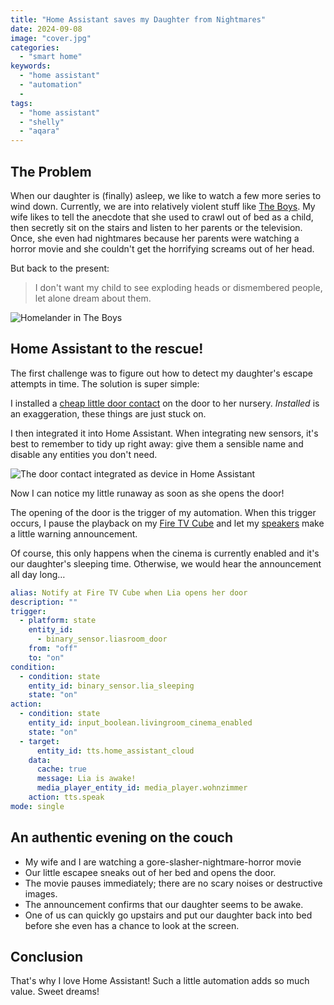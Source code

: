 ```yaml
---
title: "Home Assistant saves my Daughter from Nightmares"
date: 2024-09-08
image: "cover.jpg"
categories: 
  - "smart home"
keywords: 
  - "home assistant"
  - "automation"
  - 
tags: 
  - "home assistant"
  - "shelly"
  - "aqara"
---
```

## The Problem
When our daughter is (finally) asleep, we like to watch a few more series to wind down. Currently, we are into relatively violent stuff like [The Boys](https://amzn.to/3XyVo7U).
My wife likes to tell the anecdote that she used to crawl out of bed as a child, then secretly sit on the stairs and listen to her parents or the television. 
Once, she even had nightmares because her parents were watching a horror movie and she couldn't get the horrifying screams out of her head.

But back to the present:

> I don't want my child to see exploding heads or dismembered people, let alone dream about them. 

![Homelander in The Boys](/homelander.gif)

## Home Assistant to the rescue!
The first challenge was to figure out how to detect my daughter's escape attempts in time. The solution is super simple:

I installed a [cheap little door contact](https://amzn.to/3ZfLBF6) on the door to her nursery. *Installed* is an exaggeration, these things are just stuck on.

I then integrated it into Home Assistant. When integrating new sensors, it's best to remember to tidy up right away: give them a sensible name and disable any entities you don't need.

![The door contact integrated as device in Home Assistant](/doorsensor.jpg)

Now I can notice my little runaway as soon as she opens the door!

The opening of the door is the trigger of my automation. When this trigger occurs, I pause the playback on my [Fire TV Cube](https://amzn.to/47gcJ99) and let my [speakers](https://amzn.to/3Xeq657) make a little warning announcement. 

Of course, this only happens when the cinema is currently enabled and it's our daughter's sleeping time. Otherwise, we would hear the announcement all day long…

```yaml
alias: Notify at Fire TV Cube when Lia opens her door
description: ""
trigger:
  - platform: state
    entity_id:
      - binary_sensor.liasroom_door
    from: "off"
    to: "on"
condition:
  - condition: state
    entity_id: binary_sensor.lia_sleeping
    state: "on"
action:
  - condition: state
    entity_id: input_boolean.livingroom_cinema_enabled
    state: "on"
  - target:
      entity_id: tts.home_assistant_cloud
    data:
      cache: true
      message: Lia is awake!
      media_player_entity_id: media_player.wohnzimmer
    action: tts.speak
mode: single
```

## An authentic evening on the couch
* My wife and I are watching a gore-slasher-nightmare-horror movie
* Our little escapee sneaks out of her bed and opens the door. 
* The movie pauses immediately; there are no scary noises or destructive images. 
* The announcement confirms that our daughter seems to be awake. 
* One of us can quickly go upstairs and put our daughter back into bed before she even has a chance to look at the screen.

## Conclusion
That's why I love Home Assistant! Such a little automation adds so much value. Sweet dreams!